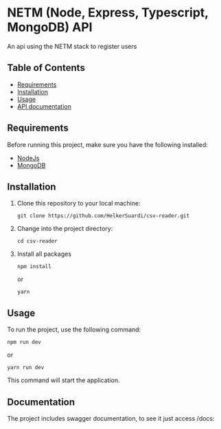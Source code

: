 # NETM (Node, Express, Typescript, MongoDB) API

An api using the NETM stack to register users

## Table of Contents

- [Requirements](#requirements)
- [Installation](#installation)
- [Usage](#usage)
- [API documentation](#documentation)

## Requirements

Before running this project, make sure you have the following installed:

- [NodeJs](https://nodejs.org)
- [MongoDB](https://www.mongodb.com/docs/manual/installation)

## Installation

1. Clone this repository to your local machine:

   ```
   git clone https://github.com/HelkerSuardi/csv-reader.git
   ```

2. Change into the project directory:

   ```
   cd csv-reader
   ```

3. Install all packages

   ```
   npm install
   ```
    or
   ```
   yarn
   ```
## Usage
To run the project, use the following command:
```
npm run dev
```
or
```
yarn run dev
```
This command will start the application.
## Documentation
The project includes swagger documentation, to see it just access /docs: